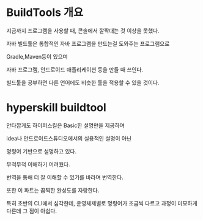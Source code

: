 # BuildTools 개요

지금까지 프로그램을 사용할 때, 콘솔에서 깔짝대는 것 이상을 못했다.

자바 빌드툴은 통합적인 자바 프로그램을 만드는걸 도와주는 프로그램으로

Gradle,Maven등이 있으며

자바 프로그램, 안드로이드 애플리케이션 등을 만들 때 쓰인다.

빌드툴을 공부하면 다른 언어에도 비슷한 툴을 적용할 수 있을 것이다.

# hyperskill buildtool

안타깝게도 하이퍼스킬은 Basic한 설명만을 제공하며

idea나 안드로이드스튜디오에서의 실용적인 설명이 아닌

명령어 기반으로 설명하고 있다.

무척무척 이해하기 어려웠다.

번역을 통해 더 잘 이해할 수 있기를 바라며 번역한다.

또한 이 파트는 끔찍한 완성도를 자랑한다.  

특히 초반의 CLI에서 심각한데, 운영체제별로 명령어가 조금씩 다르고 과정이 미묘하게 다른데 그 점이 아쉽다.
